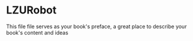 # LZURobot

This file file serves as your book's preface, a great place to describe your book's content and ideas